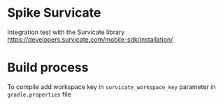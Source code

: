 Spike Survicate
===========
Integration test with the Survicate library https://developers.survicate.com/mobile-sdk/installation/

# Build process
To compile add workspace key in `survicate_workspace_key` parameter in `gradle.properties` file